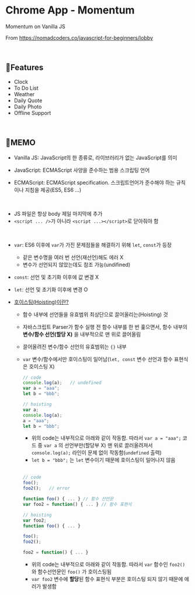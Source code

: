 # Chrome App - Momentum

Momentum on Vanilla JS

From https://nomadcoders.co/javascript-for-beginners/lobby

<br>

## :star2: ​Features

- Clock
- To Do List
- Weather
- Daily Quote
- Daily Photo
- Offline Support

<br>

## :memo: ​MEMO

- Vanilla JS: JavaScript의 한 종류로, 라이브러리가 없는 JavaScript를 의미

- JavaScript: ECMAScript 사양을 준수하는 범용 스크립팅 언어
- ECMAScript: ECMAScript specification. 스크립트언어가 준수해야 하는 규칙이나 지침을 제공(ES5, ES6 ...)

<br>

- JS 파일은 항상 body 제일 마지막에 추가
- `<script ... />`가 아니라 `<script ...></script>`로 닫아줘야 함

<br>

- `var`: ES6 이후에 `var`가 가진 문제점들을 해결하기 위해 `let`, `const`가 등장
  - 같은 변수명을 여러 번 선언(재선언)해도 에러 X
  - 변수가 선언되지 않았는데도 참조 가능(undifined)
- `const`: 선언 및 초기화 이후에 값 변경 X
- `let`: 선언 및 초기화 이후에 변경 O

- [호이스팅(Hoisting)이란?](https://gmlwjd9405.github.io/2019/04/22/javascript-hoisting.html)

  - 함수 내부에 선언들을 유효범위 최상단으로 끌어올리는(Hoisting) 것

  - 자바스크립트 Parser가 함수 실행 전 함수 내부를 한 번 훑으면서, 함수 내부의 **변수/함수 선언(할당 X)** 을 내부적으로 맨 위로 끌어올림

  - 끌어올려진 변수/함수 선언의 유효범위는 `{}` 내부

  - `var` 변수/함수에서만 호이스팅이 일어남(`let, const` 변수 선언과 함수 표현식은 호이스팅 X)

    ```javascript
    // code
    console.log(a);   // undefined
    var a = "aaa";
    let b = "bbb";
    ```

    ```javascript
    // hoisting
    var a;
    console.log(a);
    a = "aaa";
    let b = "bbb";
    ```

    - 위의 code는 내부적으로 아래와 같이 작동함. 따라서 `var a = "aaa";` 코드 중 `var a` 의 선언부만(할당부 X) 맨 위로 끌러올려져서 `console.log(a);` 라인이 문제 없이 작동함(`undefined` 출력)
    - `let b = "bbb";` 는 `let` 변수이기 때문에 호이스팅이 일어나지 않음

    <br>

    ```javascript
    // code
    foo();
    foo2();   // error
    
    function foo() { ... } // 함수 선언문
    var foo2 = function() { ... } // 함수 표현식
    ```

    ```javascript
    // hoisting
    var foo2;
    function foo() { ... }
    
    foo();
    foo2();
    
    foo2 = function() { ... }
    ```

    - 위의 code는 내부적으로 아래와 같이 작동함. 따라서 `var` 함수인 `foo2()` 와 함수선언문인 `foo()` 가 호이스팅됨
    - `var foo2` 변수에 **할당**된 함수 표현식 부분은 호이스팅 되지 않기 때문에 에러가 발생함